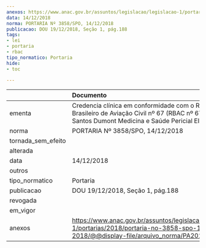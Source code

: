 ```yaml
---
anexos: https://www.anac.gov.br/assuntos/legislacao/legislacao-1/portarias/2018/portaria-no-3858-spo-14-12-2018/@@display-file/arquivo_norma/PA2018-3858.pdf
data: 14/12/2018
norma: PORTARIA Nº 3858/SPO, 14/12/2018
publicacao: DOU 19/12/2018, Seção 1, pág.188
tags:
- lei
- portaria
- rbac
tipo_normatico: Portaria
hide: 
- toc 
 
---
```


|                    | Documento                                                                                                                                                       |
|:-------------------|:----------------------------------------------------------------------------------------------------------------------------------------------------------------|
| ementa             | Credencia clínica em conformidade com o Regulamento Brasileiro de Aviação Civil nº 67 (RBAC nº 67) - clínica Santos Dumont Medicina e Saúde Pericial EIRELI-ME. |
| norma              | PORTARIA Nº 3858/SPO, 14/12/2018                                                                                                                                |
| tornada_sem_efeito |                                                                                                                                                                 |
| alterada           |                                                                                                                                                                 |
| data               | 14/12/2018                                                                                                                                                      |
| outros             |                                                                                                                                                                 |
| tipo_normatico     | Portaria                                                                                                                                                        |
| publicacao         | DOU 19/12/2018, Seção 1, pág.188                                                                                                                                |
| revogada           |                                                                                                                                                                 |
| em_vigor           |                                                                                                                                                                 |
| anexos             | https://www.anac.gov.br/assuntos/legislacao/legislacao-1/portarias/2018/portaria-no-3858-spo-14-12-2018/@@display-file/arquivo_norma/PA2018-3858.pdf            |